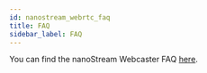 ```yaml
---
id: nanostream_webrtc_faq
title: FAQ
sidebar_label: FAQ
---
```


You can find the nanoStream Webcaster FAQ [here](../faq/faq_WebRTC_general).